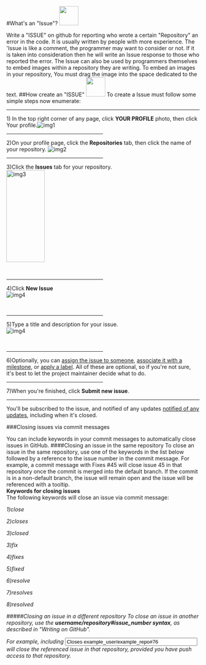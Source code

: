 #What's an "Issue"? <img src="http://smiles24.ru/data/smiles/smiles-dumy-73.gif" width="50" height="50">
<html>
<body>
Write a "ISSUE" on github for reporting who wrote a certain "Repository" an error in the code. It is usually written by people with more experience. The 'Issue is like a comment, the programmer may want to consider or not. If it is taken into consideration then he will write an Issue response to those who reported the error.
The Issue can also be used by programmers themselves to embed images within a repository they are writing.
To embed an images in your repository, You must drag the image into the space dedicated to the text.
</body>
<body>
##How create an "ISSUE" <img src="http://im0.freeforumzone.it/up/0/97/2638944.gif" width="50" height="50">
To create a Issue must follow some simple steps now enumerate:
</body>
</html>

<html>
<body>
<hr />
<p>1) In the top right corner of any page, click <b>YOUR PROFILE</b> photo, then click Your profile.<img src="https://help.github.com/assets/images/help/profile/top_right_avatar.png" alt="img1" />
<hr noshade size="5" width="50%" align="center" /></p>
<p>2)On your profile page, click the <b>Repositories</b> tab, then click the name of your repository.
<img src="https://help.github.com/assets/images/help/profile/profile_repositories_tab.png" alt="img2" /></p>
<hr noshade size="5" width="50%" align="center" />
<p>3)Click the <b>Issues</b> tab for your repository.
</br><img src="https://help.github.com/assets/images/help/repository/repo-tabs-issues.png" width="100" height="240" alt=img3></p> <br />
<hr noshade size="5" width="50%" align="center" />
<p>4)Click <b>New Issue</b> </br><img src="https://help.github.com/assets/images/help/issues/new_issues_button.png" alt="img4" /></p><br />
<hr noshade size="5" width="50%" align="center" />
<p>5)Type a title and description for your issue.</br><img src="https://help.github.com/assets/images/help/issues/sample_issue.png" alt="img4" /></p><br />
<hr noshade size="5" width="50%" align="center" />
<p>6)Optionally, you can <a target="_blank" href="https://help.github.com/articles/assigning-issues-and-pull-requests-to-other-github-users/">assign the issue to someone</a>, <a target="_blank" href="https://help.github.com/articles/associating-milestones-with-issues-and-pull-requests/">associate it with a milestone</a>, or <a target="_blank" href="https://help.github.com/articles/applying-labels-to-issues-and-pull-requests/">apply a label</a>. All of these are optional, so if you're not sure, it's best to let the project maintainer decide what to do.</p>
<hr noshade size="5" width="50%" align="center" />
<p>7)When you're finished, click <b>Submit new issue</b>.</p>
<hr noshade size="5" width="100%" align="center" />
You'll be subscribed to the issue, and notified of any updates <a target="_blank" href="https://help.github.com/articles/about-notifications/">notified of any updates</a>, including when it's closed.

###Closing issues via commit messages

<body>
You can include keywords in your commit messages to automatically close issues in GitHub.
</body>
####Closing an issue in the same repository
<body>
To close an issue in the same repository, use one of the keywords in the list below followed by a reference to the issue number in the commit message. For example, a commit message with Fixes #45 will close issue 45 in that repository once the commit is merged into the default branch.
If the commit is in a non-default branch, the issue will remain open and the issue will be referenced with a tooltip.
<br><b>
Keywords for closing issues
</b></br>
The following keywords will close an issue via commit message:
<dfn>
<p>1)close
<p>2)closes
<p>3)closed
<p>3)fix
<p>4)fixes
<p>5)fixed
<p>6)resolve
<p>7)resolves
<p>8)resolved
</dfn>

#####Closing an issue in a different repository
To close an issue in another repository, use the <strong><dfn>username/repository#issue_number syntax</dfn></strong>, as described in "Writing on GitHub".

For example, including <strong><dfn><input name="texts" type="text" value="Closes example_user/example_repo#76" size="40" maxlength="200" /></dfn></strong> will close the referenced issue in that repository, provided you have push access to that repository.
</body>
</html>

